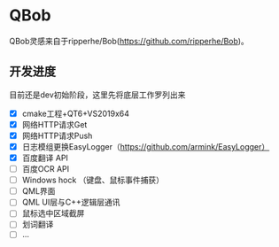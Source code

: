 # QBob
QBob灵感来自于ripperhe/Bob(https://github.com/ripperhe/Bob)。

## 开发进度
目前还是dev初始阶段，这里先将底层工作罗列出来
- [x] cmake工程+QT6+VS2019x64
- [x] 网络HTTP请求Get
- [x] 网络HTTP请求Push
- [x] 日志模组更换EasyLogger（https://github.com/armink/EasyLogger）
- [x] 百度翻译 API
- [ ] 百度OCR API
- [ ] Windows hock （键盘、鼠标事件捕获）
- [ ] QML界面
- [ ] QML UI层与C++逻辑层通讯
- [ ] 鼠标选中区域截屏
- [ ] 划词翻译
- [ ] ...
